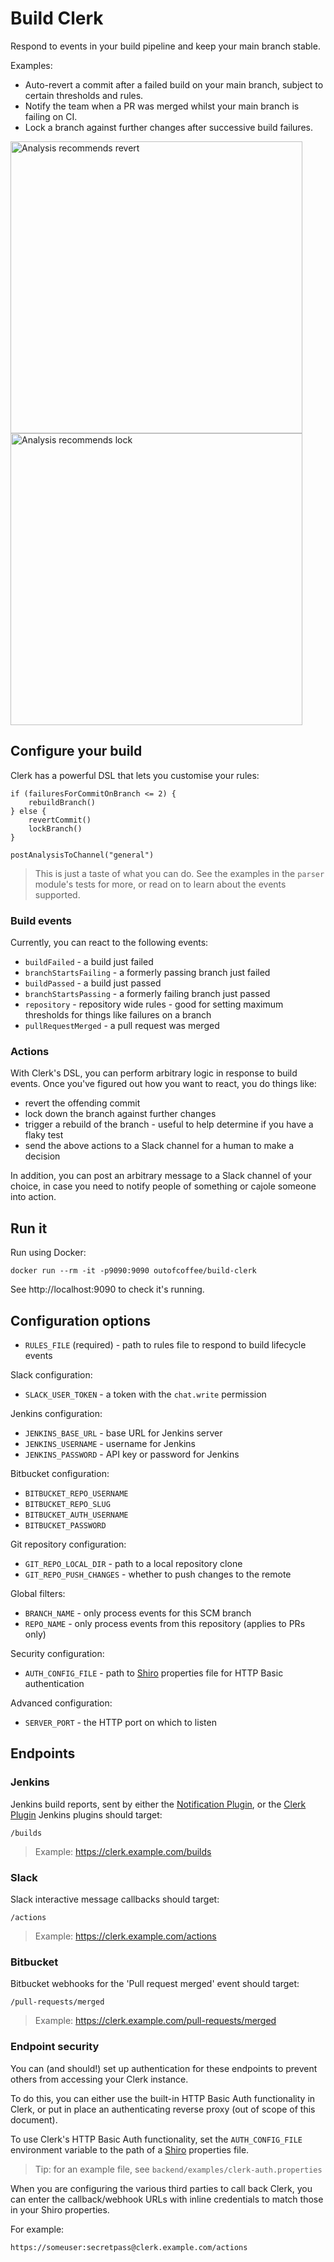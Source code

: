 Build Clerk
===========

Respond to events in your build pipeline and keep your main branch stable.

Examples:

* Auto-revert a commit after a failed build on your main branch, subject to certain thresholds and rules. 
* Notify the team when a PR was merged whilst your main branch is failing on CI.
* Lock a branch against further changes after successive build failures.

<img alt="Analysis recommends revert" src="https://github.com/outofcoffee/build-clerk/raw/master/docs/img/build_analysis_revert.png" width="467">

<img alt="Analysis recommends lock" src="https://github.com/outofcoffee/build-clerk/raw/master/docs/img/build_analysis_lock.png" width="467">

## Configure your build

Clerk has a powerful DSL that lets you customise your rules:

```
if (failuresForCommitOnBranch <= 2) {
    rebuildBranch()
} else {
    revertCommit()
    lockBranch()
}

postAnalysisToChannel("general")
```

> This is just a taste of what you can do. See the examples in the `parser` module's tests for more, or read on to learn about the events supported.

### Build events

Currently, you can react to the following events:

* `buildFailed` - a build just failed
* `branchStartsFailing` - a formerly passing branch just failed 
* `buildPassed` - a build just passed
* `branchStartsPassing` - a formerly failing branch just passed
* `repository` - repository wide rules - good for setting maximum thresholds for things like failures on a branch
* `pullRequestMerged` - a pull request was merged

### Actions

With Clerk's DSL, you can perform arbitrary logic in response to build events. Once you've figured out how you want to react, you do things like:

* revert the offending commit
* lock down the branch against further changes
* trigger a rebuild of the branch - useful to help determine if you have a flaky test
* send the above actions to a Slack channel for a human to make a decision

In addition, you can post an arbitrary message to a Slack channel of your choice, in case you need to notify people of something or cajole someone into action.

## Run it

Run using Docker:

    docker run --rm -it -p9090:9090 outofcoffee/build-clerk

See http://localhost:9090 to check it's running.

## Configuration options

* `RULES_FILE` (required) - path to rules file to respond to build lifecycle events

Slack configuration:

* `SLACK_USER_TOKEN` - a token with the `chat.write` permission

Jenkins configuration:

* `JENKINS_BASE_URL` - base URL for Jenkins server
* `JENKINS_USERNAME` - username for Jenkins
* `JENKINS_PASSWORD` - API key or password for Jenkins

Bitbucket configuration:

* `BITBUCKET_REPO_USERNAME`
* `BITBUCKET_REPO_SLUG`
* `BITBUCKET_AUTH_USERNAME`
* `BITBUCKET_PASSWORD`

Git repository configuration:

* `GIT_REPO_LOCAL_DIR` - path to a local repository clone
* `GIT_REPO_PUSH_CHANGES` - whether to push changes to the remote

Global filters:

* `BRANCH_NAME` - only process events for this SCM branch
* `REPO_NAME` - only process events from this repository (applies to PRs only)

Security configuration:

* `AUTH_CONFIG_FILE` - path to [Shiro](https://shiro.apache.org) properties file for HTTP Basic authentication

Advanced configuration:

* `SERVER_PORT` - the HTTP port on which to listen

## Endpoints

### Jenkins

Jenkins build reports, sent by either the [Notification Plugin](https://plugins.jenkins.io/notification), or the [Clerk Plugin](./jenkins-plugin) Jenkins plugins should target:

    /builds

> Example: https://clerk.example.com/builds

### Slack

Slack interactive message callbacks should target:

    /actions

> Example: https://clerk.example.com/actions

### Bitbucket

Bitbucket webhooks for the 'Pull request merged' event should target:

    /pull-requests/merged

> Example: https://clerk.example.com/pull-requests/merged

### Endpoint security

You can (and should!) set up authentication for these endpoints to prevent others from accessing your Clerk instance.

To do this, you can either use the built-in HTTP Basic Auth functionality in Clerk, or put in place an authenticating reverse proxy (out of scope of this document).

To use Clerk's HTTP Basic Auth functionality, set the `AUTH_CONFIG_FILE` environment variable to the path of a [Shiro](https://shiro.apache.org) properties file.

> Tip: for an example file, see `backend/examples/clerk-auth.properties`

When you are configuring the various third parties to call back Clerk, you can enter the callback/webhook URLs with inline credentials to match those in your Shiro properties.

For example:

    https://someuser:secretpass@clerk.example.com/actions
